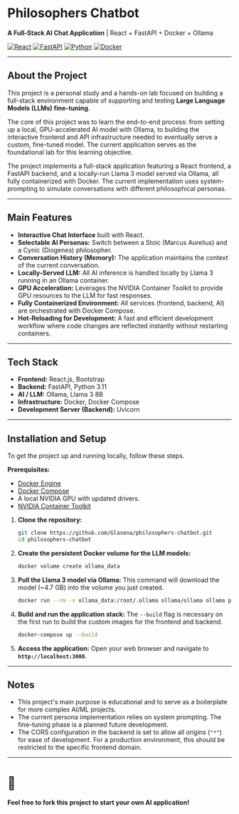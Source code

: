 # Philosophers Chatbot

**A Full-Stack AI Chat Application** | React + FastAPI + Docker + Ollama

[![React](https://img.shields.io/badge/React-20232A?style=for-the-badge&logo=react&logoColor=61DAFB)](https://reactjs.org/)
[![FastAPI](https://img.shields.io/badge/FastAPI-005571?style=for-the-badge&logo=fastapi)](https://fastapi.tiangolo.com/)
[![Python](https://img.shields.io/badge/Python-3776AB?style=for-the-badge&logo=python&logoColor=white)](https://www.python.org/)
[![Docker](https://img.shields.io/badge/Docker-2496ED?style=for-the-badge&logo=docker&logoColor=white)](https://www.docker.com/)

---

## About the Project

This project is a personal study and a hands-on lab focused on building a full-stack environment capable of supporting and testing **Large Language Models (LLMs) fine-tuning**.

The core of this project was to learn the end-to-end process: from setting up a local, GPU-accelerated AI model with Ollama, to building the interactive frontend and API infrastructure needed to eventually serve a custom, fine-tuned model. The current application serves as the foundational lab for this learning objective.

The project implements a full-stack application featuring a React frontend, a FastAPI backend, and a locally-run Llama 3 model served via Ollama, all fully containerized with Docker. The current implementation uses system-prompting to simulate conversations with different philosophical personas.

---

## Main Features

-   **Interactive Chat Interface** built with React.
-   **Selectable AI Personas:** Switch between a Stoic (Marcus Aurelius) and a Cynic (Diogenes) philosopher.
-   **Conversation History (Memory):** The application maintains the context of the current conversation.
-   **Locally-Served LLM:** All AI inference is handled locally by Llama 3 running in an Ollama container.
-   **GPU Acceleration:** Leverages the NVIDIA Container Toolkit to provide GPU resources to the LLM for fast responses.
-   **Fully Containerized Environment:** All services (frontend, backend, AI) are orchestrated with Docker Compose.
-   **Hot-Reloading for Development:** A fast and efficient development workflow where code changes are reflected instantly without restarting containers.

---

## Tech Stack

-   **Frontend:** React.js, Bootstrap
-   **Backend:** FastAPI, Python 3.11
-   **AI / LLM:** Ollama, Llama 3 8B
-   **Infrastructure:** Docker, Docker Compose
-   **Development Server (Backend):** Uvicorn

---

## Installation and Setup

To get the project up and running locally, follow these steps.

**Prerequisites:**
* [Docker Engine](https://docs.docker.com/engine/install/)
* [Docker Compose](https://docs.docker.com/compose/install/)
* A local NVIDIA GPU with updated drivers.
* [NVIDIA Container Toolkit](https://docs.nvidia.com/datacenter/cloud-native/container-toolkit/latest/install-guide.html)

1.  **Clone the repository:**
    ```bash
    git clone https://github.com/Glasena/philosophers-chatbot.git
    cd philosophers-chatbot
    ```

2.  **Create the persistent Docker volume for the LLM models:**
    ```bash
    docker volume create ollama_data
    ```

3.  **Pull the Llama 3 model via Ollama:**
    This command will download the model (~4.7 GB) into the volume you just created.
    ```bash
    docker run --rm -v ollama_data:/root/.ollama ollama/ollama ollama pull llama3:8b
    ```

4.  **Build and run the application stack:**
    The `--build` flag is necessary on the first run to build the custom images for the frontend and backend.
    ```bash
    docker-compose up --build
    ```

5.  **Access the application:**
    Open your web browser and navigate to **`http://localhost:3000`**.

---

## Notes

-   This project's main purpose is educational and to serve as a boilerplate for more complex AI/ML projects.
-   The current persona implementation relies on system prompting. The fine-tuning phase is a planned future development.
-   The CORS configuration in the backend is set to allow all origins (`"*"`) for ease of development. For a production environment, this should be restricted to the specific frontend domain.

---

# 🚀

**Feel free to fork this project to start your own AI application!**

